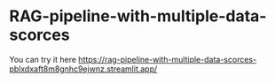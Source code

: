 ﻿# RAG-pipeline-with-multiple-data-scorces
You can try it here
https://rag-pipeline-with-multiple-data-scorces-pblxdxaft8m8gnhc9ejwnz.streamlit.app/
